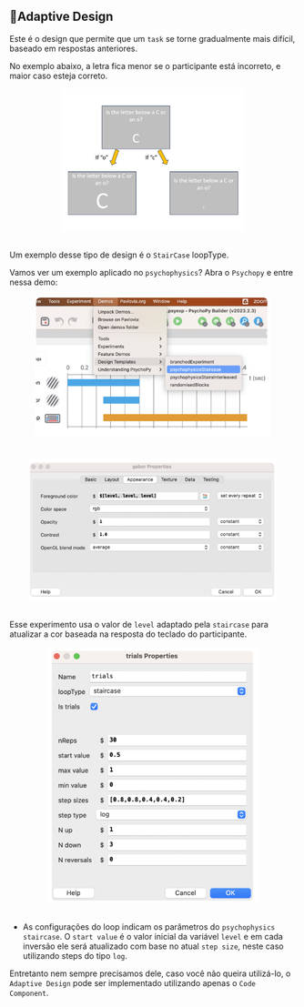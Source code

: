## 🏓Adaptive Design

Este é o design que permite que um `task` se torne gradualmente mais difícil, baseado em respostas anteriores.

No exemplo abaixo, a letra fica menor se o participante está incorreto, e maior caso esteja correto.
<br>
<div align="center">
<img src="images/letter_adaptive.png" height=250 >
</div>
<br>

Um exemplo desse tipo de design é o `StairCase` loopType. 

Vamos ver um exemplo aplicado no `psychophysics`?  Abra o `Psychopy` e entre nessa demo:
<br>
<div align="center">
<img src="images/demo.png" height=250 >
</div>
<br>
<br>
<div align="center">
<img src="images/level_gabor.png" height=250 >
</div>
<br>

Esse experimento usa o valor de `level` adaptado pela `staircase` para atualizar a cor baseada na resposta do teclado do participante.
<br>
<div align="center">
<img src="images/trials_prop.png" height=450 >
</div>
<br>

- As configurações do loop indicam os parâmetros do `psychophysics staircase`. O `start value` é o valor inicial da variável `level` e em cada inversão ele será atualizado com base no atual `step size`, neste caso utilizando steps do tipo `log`.

Entretanto nem sempre precisamos dele, caso você não queira utilizá-lo, o `Adaptive Design` pode ser implementado utilizando apenas o `Code Component`.
